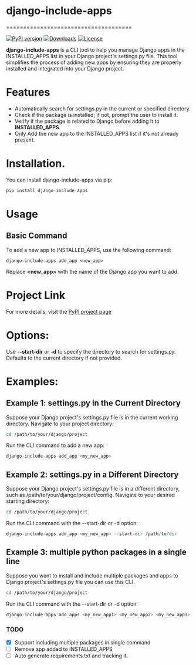 # django-include-apps
=====================================

[![PyPI version](https://badge.fury.io/py/django-include-apps.svg)](https://pypi.org/project/django-include-apps/0.1.3/)
[![Downloads](https://pepy.tech/badge/django-include-apps)](https://pypi.org/project/django-include-apps/0.1.3/)
[![License](https://img.shields.io/badge/license-MIT-blue.svg)](LICENSE)

**django-include-apps** is a CLI tool to help you manage Django apps in the INSTALLED_APPS list in your Django project's settings.py file. This tool simplifies the process of adding new apps by ensuring they are properly installed and integrated into your Django project.

# Features
- Automatically search for settings.py in the current or specified directory.
- Check if the package is installed; if not, prompt the user to install it.
- Verify if the package is related to Django before adding it to **INSTALLED_APPS**.
- Only Add the new app to the INSTALLED_APPS list if it's not already present.

# Installation.
You can install django-include-apps via pip:
```python
pip install django-include-apps
```

# Usage
## Basic Command
To add a new app to INSTALLED_APPS, use the following command:

```
django-include-apps add_app <new_app>
```
Replace **<new_app>** with the name of the Django app you want to add.

# Project Link
For more details, visit the [PyPI project page](https://pypi.org/project/django-include-apps/0.1.3/)


# Options:
Use **--start-dir** or **-d** to specify the directory to search for settings.py. Defaults to the current directory if not provided.


# Examples:
## Example 1: settings.py in the Current Directory
Suppose your Django project's settings.py file is in the current working directory.
Navigate to your project directory:
```sh
cd /path/to/your/django/project
```
Run the CLI command to add a new app:

```python
django-include-apps add_app <my_new_app>
 ```

## Example 2: settings.py in a Different Directory
Suppose your Django project's settings.py file is in a different directory, such as /path/to/your/django/project/config.
Navigate to your desired starting directory:
```sh
cd /path/to/your/django/project
```
Run the CLI command with the --start-dir or -d option:
```python
django-include-apps add_app <my_new_app> --start-dir /path/to/dir
```

## Example 3: multiple python packages in a single line
Suppose you want to install and include multiple packages and apps to Django project's settings.py file you can use this CLI.
```sh
cd /path/to/your/django/project
```
Run the CLI command with the --start-dir or -d option:
```python
django-include-apps add_apps <my_new_app1> <my_new_app2> <my_new_app3> --start-dir /path/to/dir
```

### TODO
- [x] Support including multiple packages in single command
- [ ] Remove app added to INSTALLED_APPS
- [ ] Auto generate requirements.txt and tracking it.